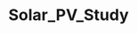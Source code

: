 # Solar_PV_Study

<!-- ## Outline of each file -->

<!-- <ol>
    <li> <i>raw_data</i>: This folder contains the earlier csv files that were made for each of the sheet in 'Final Master Data.xlsx'. Note: Observed loss of information and inconsistencies in the data so using the excel file directly. </li>
    <li> <i>Final Master Data.xlsx</i>: This is the final master data file that contains all the data for the study. However, the sheets 'LAMPS FT Raw Data' and 'LAMPS DN Raw Data' randomly switches between mm/dd/yy, dd/mm/yy, yy/dd/mm and yy/mm/dd multiple times. </li>
    <li> <i>Final Master Data Updated.xlsx</i>: The columns of timestamp are manually split wherever the datetime format changes. </li>
    <li> <i>Sunrise and Sunset Master.xlsx</i>: Contains the daily Sunrise and Sunset times. </li>
    <li> <i>FT_Dates.npy</i>: The timestamps of 'LAMPS FT' are saved here in proper sequence and format. </li>
    <li> <i>DN_Dates.npy</i>: The timestamps of 'LAMPS DN' are saved here in proper sequence and format. </li>
    <li> <i>FT_NaN.csv</i>: This file contains the timestamps that have NaN despite having filtered for the concerned 'Cycle' and masking for night timestamps </li>
    <li> <i>DN_NaN.csv</i>: This file contains the timestamps that have NaN despite having filtered for the concerned 'Cycle' and masking for night timestamps </li>
    <hr>
    <li> <i>Combined_Data.csv</i>: Information other than the voltages have been aligned to the same timestamps for usage. </li>
    <li> <i>Combined_Data_with_Voltages.cav</i>: Information about all variables including voltages have been aligned to the same timestamps for usage. </li>
    <hr>
    <li> <i>get_Dates_properly.ipynb</i>: Code to get FT_Dates.npy and DN_Dates.npy </li>
    <li> <i>get_combined_data.ipynb</i>: Code to generate the combined data step by step. </li>
    <li> <i>FT_DN_Missing_Mins.ipynb</i>: Code that shows that around 1000+ mins are missing from the desired sequence</li>
    
</ol> -->